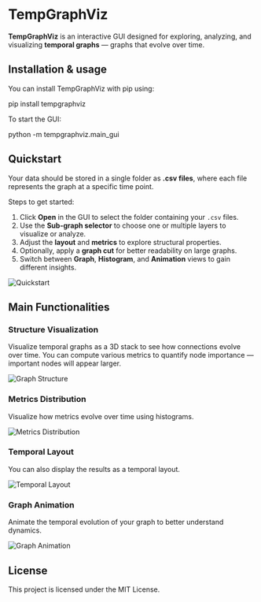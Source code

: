 # TempGraphViz

**TempGraphViz** is an interactive GUI designed for exploring, analyzing, and visualizing **temporal graphs** — graphs that evolve over time.

## Installation & usage

You can install TempGraphViz with pip using:

pip install tempgraphviz

To start the GUI:

python -m tempgraphviz.main_gui

## Quickstart

Your data should be stored in a single folder as **.csv files**, where each file represents the graph at a specific time point.

Steps to get started:

1. Click **Open** in the GUI to select the folder containing your `.csv` files.
2. Use the **Sub-graph selector** to choose one or multiple layers to visualize or analyze.
3. Adjust the **layout** and **metrics** to explore structural properties.
4. Optionally, apply a **graph cut** for better readability on large graphs.
5. Switch between **Graph**, **Histogram**, and **Animation** views to gain different insights.

![Quickstart](https://github.com/KelschLAB/TemporalGraphViz/raw/main/quickstart_numbered.png)

## Main Functionalities

### Structure Visualization

Visualize temporal graphs as a 3D stack to see how connections evolve over time. You can compute various metrics to quantify node importance — important nodes will appear larger.

![Graph Structure](https://github.com/KelschLAB/TemporalGraphViz/raw/main/3D_view.png)

### Metrics Distribution

Visualize how metrics evolve over time using histograms.

![Metrics Distribution](https://github.com/KelschLAB/TemporalGraphViz/raw/main/histo_view.png)

### Temporal Layout

You can also display the results as a temporal layout.

![Temporal Layout](https://github.com/KelschLAB/TemporalGraphViz/raw/main/temporal_layout.png)


### Graph Animation

Animate the temporal evolution of your graph to better understand dynamics.

![Graph Animation](https://github.com/KelschLAB/TemporalGraphViz/raw/main/graph_animation.gif)

## License

This project is licensed under the MIT License.
